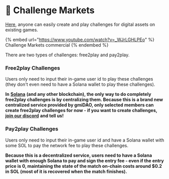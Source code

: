 # 🥋 Challenge Markets

[Here](https://gonnamakeit.io/challenges), anyone can easily create and play challenges for digital assets on existing games.

{% embed url="https://www.youtube.com/watch?v=_WJrLGHLPEo" %}
Challenge Markets commercial
{% endembed %}

There are two types of challenges: free2play and pay2play.

### Free2play Challenges

Users only need to input their in-game user id to play these challenges (they don't even need to have a Solana wallet to play these challenges).

**In** [**Solana**](https://solana.com) **(and any other blockchain), the only way to do completely free2play challenges is by centralizing them. Because this is a brand new centralized service provided by gmiDAO, only selected members can create free2play challenges for now - if you want to create challenges,** [**join our discord**](https://discord.gg/rAnhpNqQmq) **and tell us!**

### Pay2play Challenges

Users only need to input their in-game user id and have a Solana wallet with some SOL to pay the network fee to play these challenges.

**Because this is a decentralized service, users need to have a Solana wallet with enough Solana to pay and sign the entry fee - even if the entry price is 0, maintaining the state of the match on-chain costs around $0.2 in SOL (most of it is recovered when the match finishes).**

